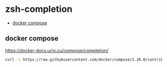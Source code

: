 # zsh-completion

<!-- TOC -->

- [docker compose](#docker-compose)

<!-- /TOC -->

## docker compose

<https://docker-docs.uclv.cu/compose/completion/>

```sh
curl -L https://raw.githubusercontent.com/docker/compose/1.26.0/contrib/completion/zsh/_docker-compose > _docker-compose
```
